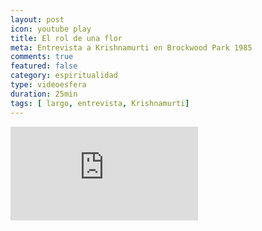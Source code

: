 ```yaml
---
layout: post
icon: youtube play
title: El rol de una flor
meta: Entrevista a Krishnamurti en Brockwood Park 1985
comments: true
featured: false
category: espiritualidad
type: videoesfera
duration: 25min
tags: [ largo, entrevista, Krishnamurti]
---
```


<div class="video">
  <div class="video-wrapper">
	<iframe src="https://www.youtube.com/embed/B8__nqRj49U" frameborder="0" allowfullscreen></iframe>
  </div>
</div>

